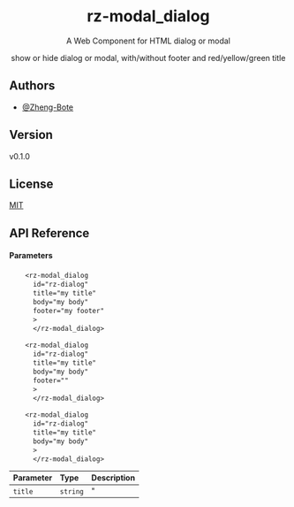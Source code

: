 <div id="top" align="center">

# rz-modal_dialog

A Web Component for HTML dialog or modal

show or hide dialog or modal, with/without footer and red/yellow/green title

</div>

## Authors

- [@Zheng-Bote](https://www.github.com/Zheng-Bote)

## Version

v0.1.0

## License

[MIT](https://choosealicense.com/licenses/mit/)

## API Reference

#### Parameters

```
    <rz-modal_dialog
      id="rz-dialog"
      title="my title"
      body="my body"
      footer="my footer"
      >
      </rz-modal_dialog>
```

```
    <rz-modal_dialog
      id="rz-dialog"
      title="my title"
      body="my body"
      footer=""
      >
      </rz-modal_dialog>
```

```
    <rz-modal_dialog
      id="rz-dialog"
      title="my title"
      body="my body"
      >
      </rz-modal_dialog>
```

| Parameter | Type     | Description                             |
| :-------- | :------- | :-------------------------------------- |
| `title`   | `string` | "<title of dialog or modal>"            |
| `body`    | `string` | "<content text>"                        |
| `footer`  | `string` | "<footer text>"                         |
| `footer`  | `string` | "<>" => no property or empty: no footer |

## Installation

used folder structure

```bash
.
├── assets
│   ├── css
│   │   └── index.css
│   ├── img
│   │   ├── Screenshot_default_footer_green.png
│   │   ├── Screenshot_default_footer_new_text.png
│   │   ├── Screenshot_default_footer_new_text_yellow.png
│   │   ├── Screenshot_default_footer.png
│   │   ├── Screenshot_default_red.png
│   │   └── Screenshot_no_footer_green.png
│   └── js
│       └── rz-modal.js
├── favicon.ico
├── index.html
└── README.md


```

## Usage/Examples

```html
<!DOCTYPE html>
<html lang="en" data-theme="light">
  <head>
    <meta charset="utf-8" />
    <meta name="viewport" content="width=device-width, initial-scale=1" />
    <meta name="author" content="ZHENG Robert" />

    <title>Web Component</title>

    <meta name="description" content="Web Component for HTML footer" />
    <meta name="version" content="v0.1.0" />
    <meta name="author" content="ZHENG Robert" />
    <meta name="date" content="2016-01-02T01:30:00+01:00" />

    <link rel="alternate icon" href="./favicon.ico" />
    <link rel="shortcut icon" href="./favicon.ico" type="image/x-icon" />

    <link href="../assets/css/index.css" rel="stylesheet" type="text/css" />
  </head>

  <body id="body">
    <main>
      <h1>Web-Component &raquo;rz-modal_dialog&laquo;</h1>
      <article>
        <h2>A Web Component for dialog or modal</h2>
        <p class="brief">steering via properties</p>
        <p>
          show or hide dialog or modal, with/without footer and red/yellow/green
          title
        </p>
        <section>
          <h3>example</h3>
          <button class="btn" id="rz_btn_dialog_show">show dialog</button>
          <button class="btn" id="rz_btn_modal_show">show modal</button>
          &nbsp;
          <button class="btn" id="rz_btn_text">change text</button>
          <button class="btn" id="rz_btn_no_footer">no footer</button>
          &nbsp;
          <button class="btn" id="rz_btn_red">change red</button>
          <button class="btn" id="rz_btn_yellow">change yellow</button>
          <button class="btn" id="rz_btn_green">change green</button>

          <rz-modal_dialog
            id="rz-dialog"
            title="my title"
            body="my body"
            footer="my footer"
          ></rz-modal_dialog>
        </section>
      </article>
    </main>
  </body>
  <script src="./assets/js/rz-modal.js"></script>

  <script>
    /* ##### the buttons ##### */
    document
      .getElementById("rz_btn_dialog_show")
      .addEventListener("click", () => {
        document.getElementById("rz_modal").show();
        document.getElementById("rz_modal_header").classList.add(this.color);
      });
    document
      .getElementById("rz_btn_modal_show")
      .addEventListener("click", () => {
        document.getElementById("rz_modal").showModal({ backdrop: true });
      });

    /* ##### examples change props ##### */
    document.getElementById("rz_btn_text").addEventListener("click", () => {
      document.getElementById("rz-dialog").title = "new Title";
      document.getElementById("rz-dialog").body = "new Body";
      document.getElementById("rz-dialog").footer = "new Footer";
    });
    document
      .getElementById("rz_btn_no_footer")
      .addEventListener("click", () => {
        document.getElementById("rz-dialog").footer = "";
      });

    document.getElementById("rz_btn_red").addEventListener("click", () => {
      document.getElementById("rz-dialog").color = "red";
      document.getElementById("rz-dialog").title = "critical";
      document.getElementById("rz-dialog").body = "critical text";
    });
    document.getElementById("rz_btn_yellow").addEventListener("click", () => {
      document.getElementById("rz-dialog").color = "yellow";
      document.getElementById("rz-dialog").title = "warning";
      document.getElementById("rz-dialog").body = "warning text";
    });
    document.getElementById("rz_btn_green").addEventListener("click", () => {
      document.getElementById("rz-dialog").color = "green";
      document.getElementById("rz-dialog").title = "ok";
      document.getElementById("rz-dialog").body = "ok text";
    });
    /* ##### examples change props ##### */
  </script>
</html>
```

## Screenshots

**default**

  <img src="https://raw.githubusercontent.com/Zheng-Bote/rz-modal_dialog/main/assets/img/Screenshot_default_footer_green.png" width="100%" height="auto" />

**yellow title new text**

  <img src="https://raw.githubusercontent.com/Zheng-Bote/rz-modal_dialog/main/assets/img/Screenshot_default_footer_new_text_yellow.png" width="100%" height="auto" />

**new text**

  <img src="https://raw.githubusercontent.com/Zheng-Bote/rz-modal_dialog/main/assets/img/Screenshot_default_footer_new_text.png" width="100%" height="auto" />

**default with footer**

  <img src="https://raw.githubusercontent.com/Zheng-Bote/rz-modal_dialog/main/assets/img/Screenshot_default_footer.png" width="100%" height="auto" />

**default with red title**

  <img src="https://raw.githubusercontent.com/Zheng-Bote/rz-modal_dialog/main/assets/img/Screenshot_default_red.png" width="100%" height="auto" />

**green title no footer**

  <img src="https://raw.githubusercontent.com/Zheng-Bote/rz-modal_dialog/main/assets/img/Screenshot_no_footer_green.png" width="100%" height="auto" />

## Used By

This web component is used by the following web sites:

- [hase-zheng.net: Micro-Frontends and Microservices](https://www.hase-zheng.net)
- [Robert Zheng Landing Page](https://www.robert.hase-zheng.net)
- [Points of Interest: Geo-Coordinates and Photos of POI's](https://www.flag-me.info/)
- [ZHENG Bote: private travel photos](https://www.bote.hase-zheng.net/)
- [DigiDocuDev: web-based documentation management](https://www.digidocu.dev/)

### the end

:vulcan_salute:

<p align="right">(<a href="#top">back to top</a>)</p>
